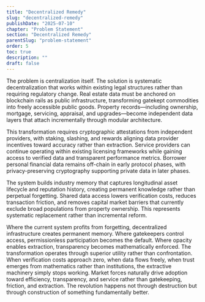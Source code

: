```yaml
---
title: "Decentralized Remedy"
slug: "decentralized-remedy"
publishDate: "2025-07-10"
chapter: "Problem Statement"
section: "Decentralized Remedy"
parentSlug: "problem-statement"
order: 5
toc: true
description: ""
draft: false
---
```


The problem is centralization itself. The solution is systematic decentralization that works within existing legal structures rather than requiring regulatory change. Real estate data must be anchored on blockchain rails as public infrastructure, transforming gatekept commodities into freely accessible public goods. Property records—including ownership, mortgage, servicing, appraisal, and upgrades—become independent data layers that attach incrementally through modular architecture.

This transformation requires cryptographic attestations from independent providers, with staking, slashing, and rewards aligning data provider incentives toward accuracy rather than extraction. Service providers can continue operating within existing licensing frameworks while gaining access to verified data and transparent performance metrics. Borrower personal financial data remains off-chain in early protocol phases, with privacy-preserving cryptography supporting private data in later phases.

The system builds industry memory that captures longitudinal asset lifecycle and reputation history, creating permanent knowledge rather than perpetual forgetting. Shared data access lowers verification costs, reduces transaction friction, and removes capital market barriers that currently exclude broad populations from property ownership. This represents systematic replacement rather than incremental reform.

Where the current system profits from forgetting, decentralized infrastructure creates permanent memory. Where gatekeepers control access, permissionless participation becomes the default. Where opacity enables extraction, transparency becomes mathematically enforced. The transformation operates through superior utility rather than confrontation. When verification costs approach zero, when data flows freely, when trust emerges from mathematics rather than institutions, the extractive machinery simply stops working. Market forces naturally drive adoption toward efficiency, transparency, and service rather than gatekeeping, friction, and extraction. The revolution happens not through destruction but through construction of something fundamentally better.
